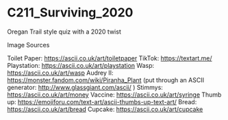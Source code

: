 # C211_Surviving_2020
Oregan Trail style quiz with a 2020 twist


Image Sources

Toilet Paper: https://ascii.co.uk/art/toiletpaper
TikTok: https://textart.me/ 
Playstation: https://ascii.co.uk/art/playstation
Wasp: https://ascii.co.uk/art/wasp
Audrey II: https://monster.fandom.com/wiki/Piranha_Plant (put through an ASCII generator: http://www.glassgiant.com/ascii/ )
Stimmys: https://ascii.co.uk/art/money 
Vaccine: https://ascii.co.uk/art/syringe 
Thumb up: https://emojiforu.com/text-art/ascii-thumbs-up-text-art/
Bread: https://ascii.co.uk/art/bread 
Cupcake: https://ascii.co.uk/art/cupcake
